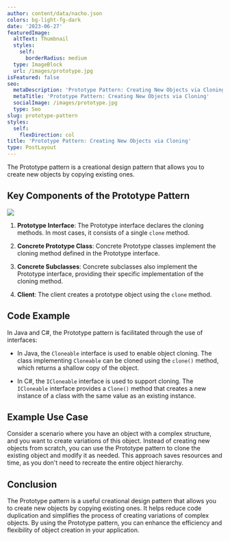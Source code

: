 ```yaml
---
author: content/data/nacho.json
colors: bg-light-fg-dark
date: '2023-06-27'
featuredImage:
  altText: Thumbnail
  styles:
    self:
      borderRadius: medium
  type: ImageBlock
  url: /images/prototype.jpg
isFeatured: false
seo:
  metaDescription: 'Prototype Pattern: Creating New Objects via Cloning.'
  metaTitle: 'Prototype Pattern: Creating New Objects via Cloning'
  socialImage: /images/prototype.jpg
  type: Seo
slug: prototype-pattern
styles:
  self:
    flexDirection: col
title: 'Prototype Pattern: Creating New Objects via Cloning'
type: PostLayout
---
```


The Prototype pattern is a creational design pattern that allows you to create new objects by copying existing ones.

## Key Components of the Prototype Pattern
![](/images/prototype-structure.jpg)
1.  **Prototype Interface**: The Prototype interface declares the cloning methods. In most cases, it consists of a single `clone` method.
    
2.  **Concrete Prototype Class**: Concrete Prototype classes implement the cloning method defined in the Prototype interface.
    
3.  **Concrete Subclasses**: Concrete subclasses also implement the Prototype interface, providing their specific implementation of the cloning method.
    
4.  **Client**: The client creates a prototype object using the `clone` method.
    

## Code Example

In Java and C#, the Prototype pattern is facilitated through the use of interfaces:

-   In Java, the `Cloneable` interface is used to enable object cloning. The class implementing `Cloneable` can be cloned using the `clone()` method, which returns a shallow copy of the object.
    
-   In C#, the `ICloneable` interface is used to support cloning. The `ICloneable` interface provides a `Clone()` method that creates a new instance of a class with the same value as an existing instance.
    

## Example Use Case

Consider a scenario where you have an object with a complex structure, and you want to create variations of this object. Instead of creating new objects from scratch, you can use the Prototype pattern to clone the existing object and modify it as needed. This approach saves resources and time, as you don't need to recreate the entire object hierarchy.

## Conclusion

The Prototype pattern is a useful creational design pattern that allows you to create new objects by copying existing ones. It helps reduce code duplication and simplifies the process of creating variations of complex objects. By using the Prototype pattern, you can enhance the efficiency and flexibility of object creation in your application.